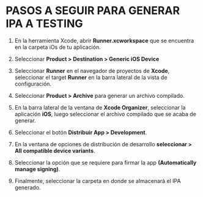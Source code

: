 # PASOS A SEGUIR PARA GENERAR IPA A TESTING

1.  En la herramienta Xcode, abrir **Runner.xcworkspace** que se encuentra en la carpeta iOs de tu aplicación.
    
2.  Seleccionar **Product > Destination > Generic iOS Device**
    
3.  Seleccionar **Runner** en el navegador de proyectos de **Xcode**, seleccionar el target **Runner** en la barra lateral de la vista de configuración.
    
4.  Seleccionar **Product > Archive** para generar un archivo compilado.
    
5.  En la barra lateral de la ventana de **Xcode Organizer**, seleccionar la aplicación **iOS**, luego seleccionar el archivo compilado que se acaba de generar.
    
6.  Seleccionar el botón **Distribuir App > Development**.
    
7.  En la ventana de opciones de distribución de desarrollo **seleccionar > All compatible device variants**.
    
8.  Seleccionar la opción que se requiere para firmar la app **(Automatically manage signing)**.
    
9.  Finalmente, seleccionar la carpeta en donde se almacenará el IPA generado.

